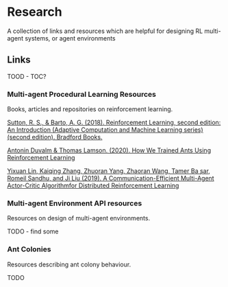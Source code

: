 # Research

A collection of links and resources which are helpful for designing RL multi-agent systems, or agent environments

## Links

TOOD - TOC?

### Multi-agent Procedural Learning Resources

Books, articles and repositories on reinforcement learning.

[Sutton, R. S., & Barto, A. G. (2018). Reinforcement Learning, second edition: An Introduction (Adaptive Computation and Machine Learning series) (second edition). Bradford Books.](https://github.com/changwookjun/StudyBook/blob/master/ReinforcementLearningBooks/RLbook2018.pdf)

[Antonin Duvalm & Thomas Lamson. (2020). How We Trained Ants Using Reinforcement Learning](https://towardsdatascience.com/how-we-trained-ants-using-reinforcement-learning-7ec651c08cc0)

[Yixuan Lin, Kaiqing Zhang, Zhuoran Yang, Zhaoran Wang, Tamer Ba ̧sar, Romeil Sandhu, and Ji Liu (2019). A Communication-Efficient Multi-Agent Actor-Critic Algorithmfor Distributed Reinforcement Learning](https://arxiv.org/pdf/1907.03053.pdf)

### Multi-agent Environment API resources

Resources on design of multi-agent environments.

TODO - find some

### Ant Colonies

Resources describing ant colony behaviour.

TODO
